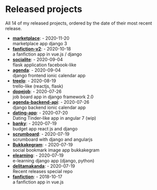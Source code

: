 # Released projects

All <!-- release_count starts -->14<!-- release_count ends --> of my released projects, ordered by the date of their most recent release.

<!-- recent_releases starts -->
* **[marketplace](https://github.com/delitamakanda/marketplace)**: [](https://github.com/delitamakanda/marketplace/releases/tag/v1.0) - 2020-11-20
<br>marketplace app django 3
* **[fanfiction-v2](https://github.com/delitamakanda/fanfiction-v2)**: [](https://github.com/delitamakanda/fanfiction-v2/releases/tag/v2.0) - 2020-10-18
<br>a fanfiction app in vue.js / django
* **[socialite](https://github.com/delitamakanda/socialite)**: [](https://github.com/delitamakanda/socialite/releases/tag/v2.0) - 2020-09-04
<br>flask application facebook-like
* **[agenda](https://github.com/delitamakanda/agenda)**: [](https://github.com/delitamakanda/agenda/releases/tag/v1.0) - 2020-09-04
<br>django frontend ionic calendar app 
* **[treelo](https://github.com/delitamakanda/treelo)**: [](https://github.com/delitamakanda/treelo/releases/tag/v0.2) - 2020-08-19
<br>trello-like (reactjs, flask)
* **[dopejob](https://github.com/delitamakanda/dopejob)**: [](https://github.com/delitamakanda/dopejob/releases/tag/v1.1) - 2020-07-26
<br>job board app in django framework 2.0
* **[agenda-backend-api](https://github.com/delitamakanda/agenda-backend-api)**: [](https://github.com/delitamakanda/agenda-backend-api/releases/tag/v1.0) - 2020-07-26
<br>django backend ionic calendar app
* **[dating-app](https://github.com/delitamakanda/dating-app)**: [](https://github.com/delitamakanda/dating-app/releases/tag/v1.0) - 2020-07-20
<br>Dating Tinder-like app in angular 7 (wip)
* **[banky](https://github.com/delitamakanda/banky)**: [](https://github.com/delitamakanda/banky/releases/tag/v1.0) - 2020-07-19
<br>budget app react js and django
* **[scrumboard](https://github.com/delitamakanda/scrumboard)**: [](https://github.com/delitamakanda/scrumboard/releases/tag/v1.0) - 2020-07-19
<br>scrumboard with django and angularjs
* **[Bukkakegram](https://github.com/delitamakanda/Bukkakegram)**: [](https://github.com/delitamakanda/Bukkakegram/releases/tag/v2.0) - 2020-07-19
<br>social bookmark image app bukkakegram
* **[elearning](https://github.com/delitamakanda/elearning)**: [](https://github.com/delitamakanda/elearning/releases/tag/v1.0) - 2020-07-19
<br>e-learning django app (django, python)
* **[delitamakanda](https://github.com/delitamakanda/delitamakanda)**: [](https://github.com/delitamakanda/delitamakanda/releases/tag/v1.0) - 2020-07-19
<br>Recent releases special repo
* **[fanfiction](https://github.com/delitamakanda/fanfiction)**: [](https://github.com/delitamakanda/fanfiction/releases/tag/v1.1) - 2018-10-17
<br>a fanfiction app in vue.js
<!-- recent_releases ends -->
